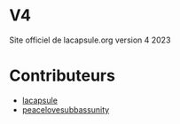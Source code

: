 # V4
Site officiel de lacapsule.org version 4 2023

# Contributeurs

- [lacapsule](https://github.com/lacapsule)
- [peacelovesubbassunity](https://github.com/p19y)
